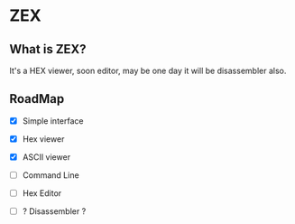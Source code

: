 # ZEX

## What is ZEX?

It's a HEX viewer, soon editor, may be one day it will be disassembler also.

## RoadMap

 - [X] Simple interface
 - [X] Hex viewer
 - [X] ASCII viewer
 - [ ] Command Line
 - [ ] Hex Editor
 - [ ] ? Disassembler ?

